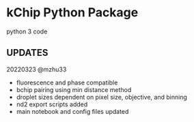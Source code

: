 # kChip Python Package

python 3 code

## UPDATES
20220323 @mzhu33
- fluorescence and phase compatible
- bchip pairing using min distance method
- droplet sizes dependent on pixel size, objective, and binning
- nd2 export scripts added
- main notebook and config files updated
